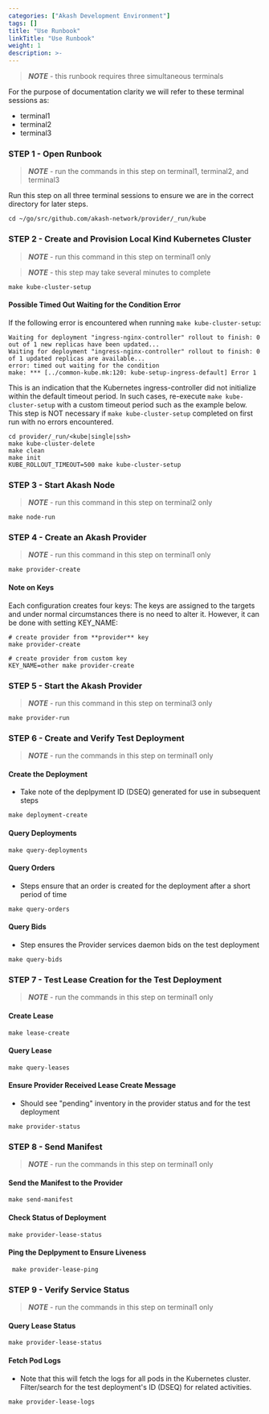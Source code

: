 ```yaml
---
categories: ["Akash Development Environment"]
tags: []
title: "Use Runbook"
linkTitle: "Use Runbook"
weight: 1
description: >-
---
```




> _**NOTE**_ - this runbook requires three simultaneous terminals

For the purpose of documentation clarity we will refer to these terminal sessions as:

* terminal1
* terminal2
* terminal3

### STEP 1 - Open Runbook

> _**NOTE**_ - run the commands in this step on terminal1, terminal2, and terminal3&#x20;

Run this step on all three terminal sessions to ensure we are in the correct directory for later steps.

```
cd ~/go/src/github.com/akash-network/provider/_run/kube
```

### STEP 2 - Create and Provision Local Kind Kubernetes Cluster

> _**NOTE**_ - run this command in this step on terminal1 only

> _**NOTE**_ - this step may take several minutes to complete

```
make kube-cluster-setup
```

#### Possible Timed Out Waiting for the Condition Error

If the following error is encountered when running `make kube-cluster-setup`:

```
Waiting for deployment "ingress-nginx-controller" rollout to finish: 0 out of 1 new replicas have been updated...
Waiting for deployment "ingress-nginx-controller" rollout to finish: 0 of 1 updated replicas are available...
error: timed out waiting for the condition
make: *** [../common-kube.mk:120: kube-setup-ingress-default] Error 1
```

This is an indication that the Kubernetes ingress-controller did not initialize within the default timeout period.  In such cases, re-execute `make kube-cluster-setup` with a custom timeout period such as the example below.  This step is NOT necessary if `make kube-cluster-setup` completed on first run with no errors encountered.

```
cd provider/_run/<kube|single|ssh>
make kube-cluster-delete
make clean
make init
KUBE_ROLLOUT_TIMEOUT=500 make kube-cluster-setup
```

### STEP 3 - Start Akash Node

> _**NOTE**_ - run this command in this step on terminal2 only

```
make node-run
```

### STEP 4 - Create an Akash Provider

> _**NOTE**_ - run this command in this step on terminal1 only

```
make provider-create
```

#### Note on Keys

Each configuration creates four keys: The keys are assigned to the targets and under normal circumstances there is no need to alter it. However, it can be done with setting KEY\_NAME:

```
# create provider from **provider** key
make provider-create

# create provider from custom key
KEY_NAME=other make provider-create
```

### STEP 5 - Start the Akash Provider

> _**NOTE**_ - run this command in this step on terminal3 only

```
make provider-run
```

### STEP 6 - Create and Verify Test Deployment

> _**NOTE**_ - run the commands in this step on terminal1 only

#### Create the Deployment

* Take note of the deplpyment ID (DSEQ) generated for use in subsequent steps

```
make deployment-create
```

#### Query Deployments

```
make query-deployments
```

#### Query Orders

* Steps ensure that an order is created for the deployment after a short period of time

```
make query-orders
```

#### Query Bids

* Step ensures the Provider services daemon bids on the test deployment

```
make query-bids
```

### STEP 7 - Test Lease Creation for the Test Deployment

> _**NOTE**_ - run the commands in this step on terminal1 only

#### Create Lease

```
make lease-create
```

#### Query Lease

```
make query-leases
```

#### Ensure Provider Received Lease Create Message

* Should see "pending" inventory in the provider status and for the test deployment

```
make provider-status
```

### STEP 8 - Send Manifest

> _**NOTE**_ - run the commands in this step on terminal1 only

#### Send the Manifest to the Provider

```
make send-manifest
```

#### Check Status of  Deployment

```
make provider-lease-status
```

#### Ping the Deplpyment to Ensure Liveness

```
 make provider-lease-ping
```

### STEP 9 - Verify Service Status

> _**NOTE**_ - run the commands in this step on terminal1 only

#### Query Lease Status

```
make provider-lease-status
```

#### Fetch Pod Logs

* Note that this will fetch the logs for all pods in the Kubernetes cluster.  Filter/search for the test deployment's ID (DSEQ) for related activities.

```
make provider-lease-logs
```